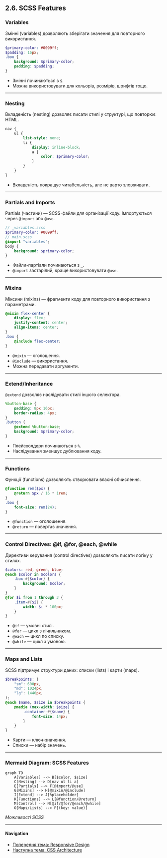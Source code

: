 ## 2.6. SCSS Features

### Variables

Змінні (variables) дозволяють зберігати значення для повторного використання.

```scss
$primary-color: #0099ff;
$padding: 16px;
.box {
    background: $primary-color;
    padding: $padding;
}
```

-   Змінні починаються з `$`.
-   Можна використовувати для кольорів, розмірів, шрифтів тощо.

---

### Nesting

Вкладеність (nesting) дозволяє писати стилі у структурі, що повторює HTML.

```scss
nav {
    ul {
        list-style: none;
        li {
            display: inline-block;
            a {
                color: $primary-color;
            }
        }
    }
}
```

-   Вкладеність покращує читабельність, але не варто зловживати.

---

### Partials and Imports

Partials (частини) — SCSS-файли для організації коду. Імпортуються через `@import` або `@use`.

```scss
// _variables.scss
$primary-color: #0099ff;
// main.scss
@import "variables";
body {
    background: $primary-color;
}
```

-   Файли-партіали починаються з `_`.
-   `@import` застарілий, краще використовувати `@use`.

---

### Mixins

Міксини (mixins) — фрагменти коду для повторного використання з параметрами.

```scss
@mixin flex-center {
    display: flex;
    justify-content: center;
    align-items: center;
}
.box {
    @include flex-center;
}
```

-   `@mixin` — оголошення.
-   `@include` — використання.
-   Можна передавати аргументи.

---

### Extend/Inheritance

`@extend` дозволяє наслідувати стилі іншого селектора.

```scss
%button-base {
    padding: 8px 16px;
    border-radius: 4px;
}
.button {
    @extend %button-base;
    background: $primary-color;
}
```

-   Плейсхолдери починаються з `%`.
-   Наслідування зменшує дублювання коду.

---

### Functions

Функції (functions) дозволяють створювати власні обчислення.

```scss
@function rem($px) {
    @return $px / 16 * 1rem;
}
.box {
    font-size: rem(24);
}
```

-   `@function` — оголошення.
-   `@return` — повертає значення.

---

### Control Directives: @if, @for, @each, @while

Директиви керування (control directives) дозволяють писати логіку у стилях.

```scss
$colors: red, green, blue;
@each $color in $colors {
    .box-#{$color} {
        background: $color;
    }
}
@for $i from 1 through 3 {
    .item-#{$i} {
        width: $i * 100px;
    }
}
```

-   `@if` — умовні стилі.
-   `@for` — цикл з лічильником.
-   `@each` — цикл по списку.
-   `@while` — цикл з умовою.

---

### Maps and Lists

SCSS підтримує структури даних: списки (lists) і карти (maps).

```scss
$breakpoints: (
    "sm": 600px,
    "md": 1024px,
    "lg": 1440px,
);
@each $name, $size in $breakpoints {
    @media (max-width: $size) {
        .container-#{$name} {
            font-size: 14px;
        }
    }
}
```

-   Карти — ключ-значення.
-   Списки — набір значень.

---

### Mermaid Diagram: SCSS Features

```mermaid
graph TD
    A[Variables] --> B[$color, $size]
    C[Nesting] --> D[nav ul li a]
    E[Partials] --> F[@import/@use]
    G[Mixins] --> H[@mixin/@include]
    I[Extend] --> J[%placeholder]
    K[Functions] --> L[@function/@return]
    M[Control] --> N[@if/@for/@each/@while]
    O[Maps/Lists] --> P[(key: value)]
```

_Можливості SCSS_

---

#### Navigation

-   [Попередня тема: Responsive Design](2.5-responsive-design.md)
-   [Наступна тема: CSS Architecture](2.7-css-architecture.md)
